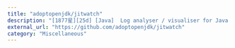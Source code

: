 ```yaml
---
title: "adoptopenjdk/jitwatch"
description: "[1877星][25d] [Java]  Log analyser / visualiser for Java HotSpot JIT compiler. Inspect inlining decisions, hot methods, bytecode, and assembly. View results in the JavaFX user interface."
external_url: "https://github.com/adoptopenjdk/jitwatch"
category: "Miscellaneous"
---
```


